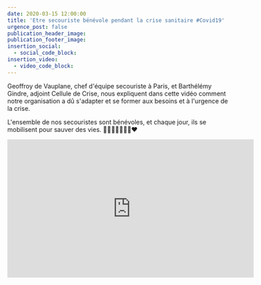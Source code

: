 ```yaml
---
date: 2020-03-15 12:00:00
title: 'Etre secouriste bénévole pendant la crise sanitaire #Covid19'
urgence_post: false
publication_header_image:
publication_footer_image:
insertion_social:
  - social_code_block:
insertion_video:
  - video_code_block:
---
```


Geoffroy de Vauplane, chef d'&eacute;quipe secouriste &agrave; Paris, et Barth&eacute;l&eacute;my Gindre, adjoint Cellule de Crise, nous expliquent dans cette vid&eacute;o comment notre organisation a d&ucirc; s'adapter et se former aux besoins et &agrave; l'urgence de la crise.

L'ensemble de nos secouristes sont b&eacute;n&eacute;voles, et chaque jour, ils se mobilisent pour sauver des vies. 👏👏👏👏👏👏💪❤️

<iframe width="560" height="315" src="https://www.youtube.com/embed/jjuEFgaBHE4" frameborder="0" allow="accelerometer; autoplay; encrypted-media; gyroscope; picture-in-picture" allowfullscreen></iframe>